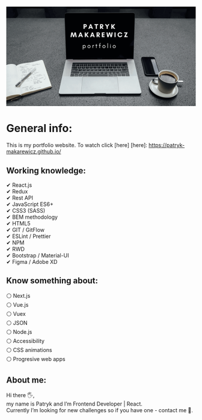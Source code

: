 ![cover](./gh/Patryk_Makarewicz.png)

# General info:

This is my portfolio website. To watch click [here]
[here]: https://patryk-makarewicz.github.io/

## Working knowledge:

✔ React.js <br/>
✔ Redux <br/>
✔ Rest API <br/>
✔ JavaScript ES6+ <br/>
✔ CSS3 (SASS) <br/>
✔ BEM methodology <br/>
✔ HTML5 <br/>
✔ GIT / GitFlow <br/>
✔ ESLint / Prettier <br/>
✔ NPM <br/>
✔ RWD <br/>
✔ Bootstrap / Material-UI <br/>
✔ Figma / Adobe XD

## Know something about:

⚪ Next.js <br/>
⚪ Vue.js <br/>
⚪ Vuex <br/>
⚪ JSON <br/>
⚪ Node.js <br/>
⚪ Accessibility <br/>
⚪ CSS animations <br/>
⚪ Progresive web apps

## About me:

Hi there 🖐, <br/>
my name is Patryk and I’m Frontend Developer | React. <br/>
Currently I’m looking for new challenges so if you have one - contact me 🚀.

